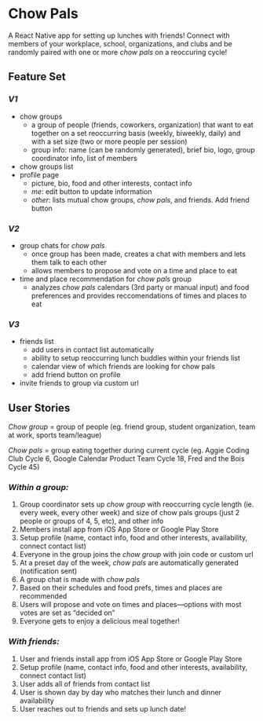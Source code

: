 # Chow Pals
A React Native app for setting up lunches with friends! Connect with members of your workplace, school, organizations, and clubs and be randomly paired with one or more *chow pals* on a reoccuring cycle!

## Feature Set
### *V1*
- chow groups
    - a group of people (friends, coworkers, organization) that want to eat together on a set reoccurring basis (weekly, biweekly, daily) and with a set size (two or more people per session)
    - group info: name (can be randomly generated), brief bio, logo, group coordinator info, list of members
- chow groups list
- profile page
    - picture, bio, food and other interests, contact info
    - *me*: edit button to update information
    - *other*: lists mutual chow groups, *chow pals*, and friends. Add friend button

### *V2*
- group chats for *chow pals*
    - once group has been made, creates a chat with members and lets them talk to each other
    - allows members to propose and vote on a time and place to eat
- time and place recommendation for *chow pals* group
    - analyzes *chow pals* calendars (3rd party or manual input) and food preferences and provides reccomendations of times and places to eat

### *V3*
- friends list
    - add users in contact list automatically
    - ability to setup reoccurring lunch buddies within your friends list
    - calendar view of which friends are looking for chow pals
    - add friend button on profile
- invite friends to group via custom url

## User Stories
*Chow group* = group of people (eg. friend group, student organization, team at work, sports team/league)

*Chow pals* = group eating together during current cycle (eg. Aggie Coding Club Cycle 6, Google Calendar Product Team Cycle 18, Fred and the Bois Cycle 45)

### *Within a group:*

1. Group coordinator sets up *chow group* with reoccurring cycle length (ie. every week, every other week) and size of chow pals groups (just 2 people or groups of 4, 5, etc), and other info
2. Members install app from iOS App Store or Google Play Store
3. Setup profile (name, contact info, food and other interests, availability, connect contact list)
4. Everyone in the group joins the *chow group* with join code or custom url
5. At a preset day of the week, *chow pals* are automatically generated (notification sent)
6. A group chat is made with *chow pals*
7. Based on their schedules and food prefs, times and places are recommended
8. Users will propose and vote on times and places—options with most votes are set as “decided on”
9. Everyone gets to enjoy a delicious meal together!

### *With friends:*

1. User and friends install app from iOS App Store or Google Play Store
2. Setup profile (name, contact info, food and other interests, availability, connect contact list)
3. User adds all of friends from contact list
4. User is shown day by day who matches their lunch and dinner availability
5. User reaches out to friends and sets up lunch date!